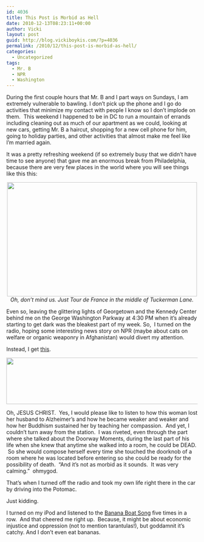 ```yaml
---
id: 4036
title: This Post is Morbid as Hell
date: 2010-12-13T08:23:11+00:00
author: Vicki
layout: post
guid: http://blog.vickiboykis.com/?p=4036
permalink: /2010/12/this-post-is-morbid-as-hell/
categories:
  - Uncategorized
tags:
  - Mr. B
  - NPR
  - Washington
---
```

During the first couple hours that Mr. B and I part ways on Sundays, I am extremely vulnerable to bawling. I don&#8217;t pick up the phone and I go do activities that minimize my contact with people I know so I don&#8217;t implode on them.  This weekend I happened to be in DC to run a mountain of errands including cleaning out as much of our apartment as we could, looking at new cars, getting Mr. B a haircut, shopping for a new cell phone for him, going to holiday parties, and other activities that almost make me feel like I&#8217;m married again.

It was a pretty refreshing weekend (if so extremely busy that we didn&#8217;t have time to see anyone) that gave me an enormous break from Philadelphia, because there are very few places in the world where you will see things like this this:

<p style="text-align: center;">
  <a href="http://blog.vickiboykis.com/wp-content/uploads/2010/12/wpid-IMAG0507.jpg"><img class="aligncenter size-full wp-image-4037" title="wpid-IMAG0507.jpg" src="http://blog.vickiboykis.com/wp-content/uploads/2010/12/wpid-IMAG0507.jpg" alt="" width="500" height="300" /></a><em>Oh, don&#8217;t mind us. Just Tour de France in the middle of Tuckerman Lane. </em>
</p>

Even so, leaving the glittering lights of Georgetown and the Kennedy Center behind me on the George Washington Parkway at 4:30 PM when it&#8217;s already starting to get dark was the bleakest part of my week. So,  I turned on the radio, hoping some interesting news story on NPR (maybe about cats on welfare or organic weaponry in Afghanistan) would divert my attention.

Instead, I get [this](http://interfaithradio.org/node/1557).

<p style="text-align: center;">
  <a href="http://blog.vickiboykis.com/wp-content/uploads/2010/12/Screen-shot-2010-12-13-at-8.12.30-AM.png"><img class="aligncenter size-full wp-image-4039" title="Screen shot 2010-12-13 at 8.12.30 AM" src="http://blog.vickiboykis.com/wp-content/uploads/2010/12/Screen-shot-2010-12-13-at-8.12.30-AM.png" alt="" width="842" height="122" /></a>
</p>

<p style="text-align: left;">
  Oh, JESUS CHRIST.  Yes, I would please like to listen to how this woman lost her husband to Alzheimer&#8217;s and how he became weaker and weaker and how her Buddhism sustained her by teaching her compassion.  And yet, I couldn&#8217;t turn away from the station.  I was riveted, even through the part where she talked about the Doorway Moments, during the last part of his life when she knew that anytime she walked into a room, he could be DEAD.  So she would compose herself every time she touched the doorknob of a room where he was located before entering so she could be ready for the possibility of death.  &#8220;And it&#8217;s not as morbid as it sounds.  It was very calming.&#8221;  ohmygod.
</p>

<p style="text-align: left;">
  That&#8217;s when I turned off the radio and took my own life right there in the car by driving into the Potomac.
</p>

<p style="text-align: left;">
  Just kidding.
</p>

<p style="text-align: left;">
  I turned on my iPod and listened to the <a href="http://www.google.com/url?sa=t&source=web&cd=2&ved=0CCMQFjAB&url=http%3A%2F%2Fwww.youtube.com%2Fwatch%3Fv%3DiMTNT_BzkdA&ei=CR0GTfrkAsK78gbLvOTmAg&usg=AFQjCNEM-EDHqcFIIRos5hoQuN6a1Cs0Pg&sig2=pCTwl599QKT4594YH2MuhQ">Banana Boat Song</a> five times in a row.  And that cheered me right up.  Because, it might be about economic injustice and oppression (not to mention tarantulas!), but goddamnit it&#8217;s catchy. And I don&#8217;t even eat bananas.
</p>